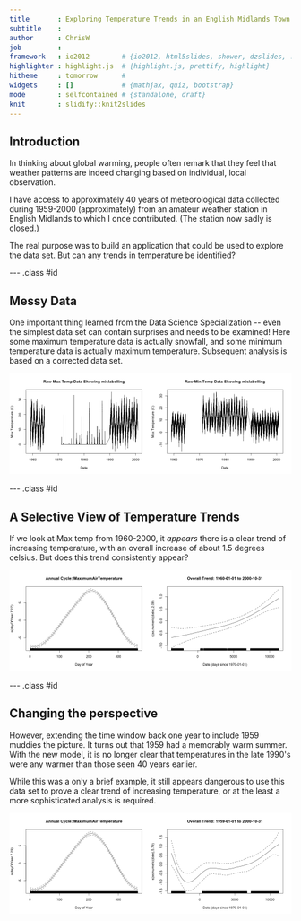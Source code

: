 ```yaml
---
title       : Exploring Temperature Trends in an English Midlands Town
subtitle    : 
author      : ChrisW
job         : 
framework   : io2012        # {io2012, html5slides, shower, dzslides, ...}
highlighter : highlight.js  # {highlight.js, prettify, highlight}
hitheme     : tomorrow      # 
widgets     : []            # {mathjax, quiz, bootstrap}
mode        : selfcontained # {standalone, draft}
knit        : slidify::knit2slides
---
```






## Introduction

In thinking about global warming, people often remark that they feel that weather patterns are indeed changing based on individual, local observation.

I have access to approximately 40 years of meteorological data collected during 1959-2000 (approximately) from an amateur weather station in English Midlands to which I once contributed.  (The station now sadly is closed.)

The real purpose was to build an application that could be used to explore the data set.  But can any trends in temperature be identified?

--- .class #id 

## Messy Data

One important thing learned from the Data Science Specialization -- even the simplest data set can contain surprises and needs to be examined! Here some maximum temperature data is actually snowfall, and some minimum temperature data is actually maximum temperature. Subsequent analysis is based on a corrected data set.

![plot of chunk plotMax](assets/fig/plotMax-1.png) 





--- .class #id 

## A Selective View of Temperature Trends

If we look at Max temp from 1960-2000, it *appears* there is a clear trend of increasing temperature, with an overall increase of about 1.5 degrees celsius.  But does this trend consistently appear?

![plot of chunk fitModel1](assets/fig/fitModel1-1.png) 

--- .class #id 

## Changing the perspective

However, extending the time window back one year to include 1959 muddies the picture.  It turns out that 1959 had a memorably warm summer. With the new model, it is no longer clear that temperatures in the late 1990's were any warmer than those seen 40 years earlier.

While this was a only a brief example, it still appears dangerous to use this data set to prove a clear trend of increasing temperature, or at the least a more sophisticated analysis is required.

![plot of chunk fitModel2](assets/fig/fitModel2-1.png) 


